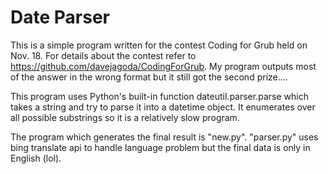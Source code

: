 Date Parser
===========

This is a simple program written for the contest Coding for Grub held on Nov. 18. For details about the contest refer to https://github.com/davejagoda/CodingForGrub. My program outputs most of the answer in the wrong format but it still got the second prize....

This program uses Python's built-in function dateutil.parser.parse which takes a string and try to parse it into a datetime object. It enumerates over all possible substrings so it is a relatively slow program.

The program which generates the final result is "new.py". "parser.py" uses bing translate api to handle language problem but the final data is only in English (lol).
